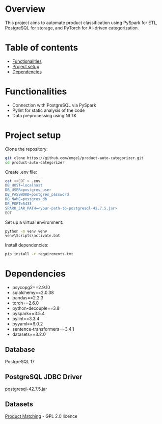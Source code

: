 # Overview 
This project aims to automate product classification using PySpark for ETL, PostgreSQL for storage, and PyTorch for 
AI-driven categorization.

# Table of contents
* [Functionalities](#functionalities)
* [Project setup](#project-setup)
*  [Dependencies](#dependencies)

# Functionalities
* Connection with PostgreSQL via PySpark
* Pylint for static analysis of the code
* Data preprocessing using NLTK

# Project setup

Clone the repository:
```bash
git clone https://github.com/emge1/product-auto-categorizer.git
cd product-auto-categorizer
```
Create .env file:
```bash
cat <<EOT > .env
DB_HOST=localhost
DB_USER=postgres_user
DB_PASSWORD=postgres_password
DB_NAME=postgres_db
DB_PORT=5433
SPARK_JAR_PATH=<your-path-to-postgresql-42.7.5.jar>
EOT
```
Set up a virtual environment:
```bash
python -m venv venv
venv\Scripts\activate.bat
```
Install dependencies:
```bash
pip install -r requirements.txt 
```

# Dependencies
* psycopg2==2.9.10
* sqlalchemy==2.0.38
* pandas==2.2.3
* torch==2.6.0
* python-decouple==3.8
* pyspark==3.5.4
* pylint==3.3.4
* pyyaml==6.0.2
* sentence-transformers==3.4.1
* datasets==3.2.0

## Database
PostgreSQL 17

## PostgreSQL JDBC Driver
postgresql-42.7.5.jar

## Datasets
[Product Matching](https://huggingface.co/datasets/lakritidis/product-matching) - GPL 2.0 licence